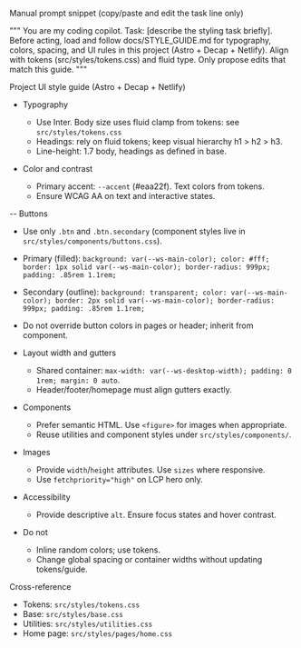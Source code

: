 Manual prompt snippet (copy/paste and edit the task line only)

"""
You are my coding copilot. Task: [describe the styling task briefly].
Before acting, load and follow docs/STYLE_GUIDE.md for typography, colors, spacing, and UI rules in this project (Astro + Decap + Netlify). Align with tokens (src/styles/tokens.css) and fluid type. Only propose edits that match this guide.
"""

Project UI style guide (Astro + Decap + Netlify)

- Typography
  - Use Inter. Body size uses fluid clamp from tokens: see `src/styles/tokens.css`
  - Headings: rely on fluid tokens; keep visual hierarchy h1 > h2 > h3.
  - Line-height: 1.7 body, headings as defined in base.

- Color and contrast
  - Primary accent: `--accent` (#eaa22f). Text colors from tokens.
  - Ensure WCAG AA on text and interactive states.

-- Buttons
  - Use only `.btn` and `.btn.secondary` (component styles live in `src/styles/components/buttons.css`).
  - Primary (filled): `background: var(--ws-main-color); color: #fff; border: 1px solid var(--ws-main-color); border-radius: 999px; padding: .85rem 1.1rem;`
  - Secondary (outline): `background: transparent; color: var(--ws-main-color); border: 2px solid var(--ws-main-color); border-radius: 999px; padding: .85rem 1.1rem;`
  - Do not override button colors in pages or header; inherit from component.

- Layout width and gutters
  - Shared container: `max-width: var(--ws-desktop-width); padding: 0 1rem; margin: 0 auto`.
  - Header/footer/homepage must align gutters exactly.

- Components
  - Prefer semantic HTML. Use `<figure>` for images when appropriate.
  - Reuse utilities and component styles under `src/styles/components/`.

- Images
  - Provide `width`/`height` attributes. Use `sizes` where responsive.
  - Use `fetchpriority="high"` on LCP hero only.

- Accessibility
  - Provide descriptive `alt`. Ensure focus states and hover contrast.

- Do not
  - Inline random colors; use tokens.
  - Change global spacing or container widths without updating tokens/guide.

Cross-reference
- Tokens: `src/styles/tokens.css`
- Base: `src/styles/base.css`
- Utilities: `src/styles/utilities.css`
- Home page: `src/styles/pages/home.css`


